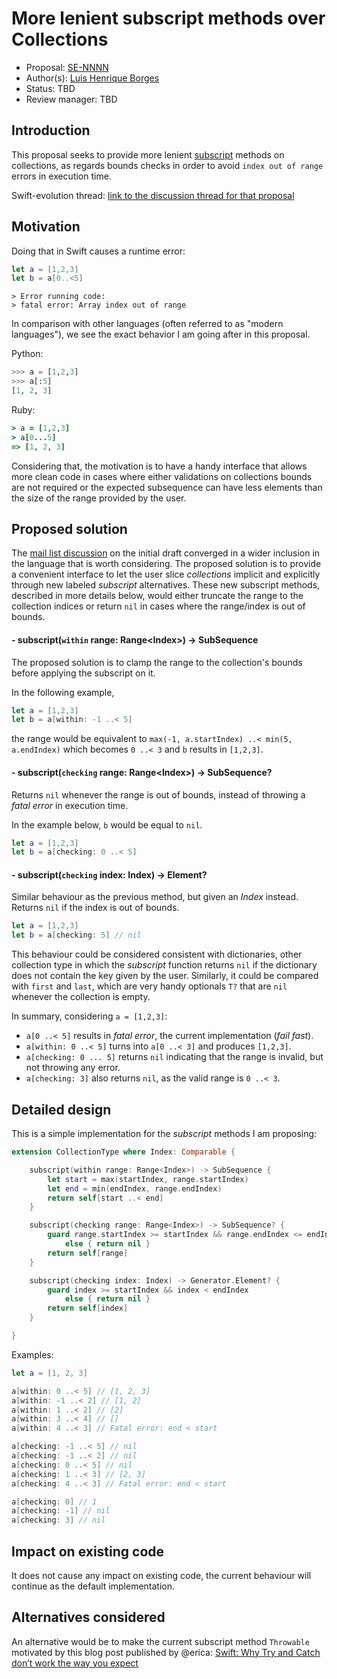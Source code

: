 # More lenient subscript methods over Collections

* Proposal: [SE-NNNN](https://github.com/apple/swift-evolution/blob/master/proposals/nnnn-more-lenient-collections-subscripts.md)
* Author(s): [Luis Henrique Borges](https://github.com/luish)
* Status: TBD
* Review manager: TBD

## Introduction

This proposal seeks to provide more lenient [subscript](https://github.com/apple/swift/blob/7928140f798ae5b29af2053e774851f8012b555e/stdlib/public/core/Collection.swift#L147)
methods on collections, as regards bounds checks in order to avoid
`index out of range` errors in execution time.

Swift-evolution thread: [link to the discussion thread for that proposal](http://thread.gmane.org/gmane.comp.lang.swift.evolution/14252)

## Motivation

Doing that in Swift causes a runtime error:

```swift
let a = [1,2,3]
let b = a[0..<5]
```

```
> Error running code:
> fatal error: Array index out of range
```

In comparison with other languages (often referred to as
"modern languages"), we see the exact behavior I am
going after in this proposal.

Python:

```python
>>> a = [1,2,3]
>>> a[:5]
[1, 2, 3]
```

Ruby:

```ruby
> a = [1,2,3]
> a[0...5]
=> [1, 2, 3]
```

Considering that, the motivation is to have a
handy interface that allows more clean code in
cases where either validations on collections
bounds are not required or the expected subsequence
can have less elements than the size of the
range provided by the user.

## Proposed solution

The [mail list discussion](http://thread.gmane.org/gmane.comp.lang.swift.evolution/14252/focus=14382)
on the initial draft converged in a wider inclusion in the language that is worth considering.
The proposed solution is to provide a convenient interface to let the user slice
_collections_ implicit and explicitly through new labeled _subscript_ alternatives.
These new subscript methods, described in more details below, would either truncate
the range to the collection indices or return `nil` in cases where the range/index is
out of bounds.

#### - subscript(`within` range: Range&lt;Index&gt;) -> SubSequence

The proposed solution is to clamp the range to the collection's bounds
before applying the subscript on it.

In the following example,

```swift
let a = [1,2,3]
let b = a[within: -1 ..< 5]
```

the range would be equivalent to `max(-1, a.startIndex) ..< min(5, a.endIndex)`
which becomes `0 ..< 3` and `b` results in `[1,2,3]`.

#### - subscript(`checking` range: Range&lt;Index&gt;) -> SubSequence?

Returns `nil` whenever the range is out of bounds,
instead of throwing a _fatal error_ in execution time.

In the example below, `b` would be equal to `nil`.

```swift
let a = [1,2,3]
let b = a[checking: 0 ..< 5]
```

#### - subscript(`checking` index: Index) -> Element?

Similar behaviour as the previous method, but given an _Index_ instead.
Returns `nil` if the index is out of bounds.

```swift
let a = [1,2,3]
let b = a[checking: 5] // nil
```

This behaviour could be considered consistent with dictionaries, other
collection type in which the _subscript_ function returns `nil` if the
dictionary does not contain the key given by the user. Similarly, it
could be compared with `first` and `last`, which are very handy
optionals `T?` that are `nil` whenever the collection is empty.

In summary, considering `a = [1,2,3]`:

- `a[0 ..< 5]` results in _fatal error_, the current implementation (_fail fast_).
- `a[within: 0 ..< 5]` turns into `a[0 ..< 3]` and produces `[1,2,3]`.
- `a[checking: 0 ... 5]` returns `nil` indicating that the range is invalid, but not throwing any error.
- `a[checking: 3]` also returns `nil`, as the valid range is `0 ..< 3`.

## Detailed design

This is a simple implementation for the _subscript_ methods I am proposing:

```swift
extension CollectionType where Index: Comparable {

    subscript(within range: Range<Index>) -> SubSequence {
        let start = max(startIndex, range.startIndex)
        let end = min(endIndex, range.endIndex)
        return self[start ..< end]
    }

    subscript(checking range: Range<Index>) -> SubSequence? {
        guard range.startIndex >= startIndex && range.endIndex <= endIndex
            else { return nil }
        return self[range]
    }

    subscript(checking index: Index) -> Generator.Element? {
        guard index >= startIndex && index < endIndex
            else { return nil }
        return self[index]
    }

}
```

Examples:

```swift
let a = [1, 2, 3]

a[within: 0 ..< 5] // [1, 2, 3]
a[within: -1 ..< 2] // [1, 2]
a[within: 1 ..< 2] // [2]
a[within: 3 ..< 4] // []
a[within: 4 ..< 3] // Fatal error: end < start

a[checking: -1 ..< 5] // nil
a[checking: -1 ..< 2] // nil
a[checking: 0 ..< 5] // nil
a[checking: 1 ..< 3] // [2, 3]
a[checking: 4 ..< 3] // Fatal error: end < start

a[checking: 0] // 1
a[checking: -1] // nil
a[checking: 3] // nil
```

## Impact on existing code

It does not cause any impact on existing code, the current
behaviour will continue as the default implementation.

## Alternatives considered

An alternative would be to make the current subscript method `Throwable`
motivated by this blog post published by @erica:
[Swift: Why Try and Catch don’t work the way you expect](http://ericasadun.com/2015/06/09/swift-why-try-and-catch-dont-work-the-way-you-expect/)
